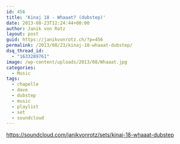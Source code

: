 ```yaml
---
id: 456
title: 'Kinaj 18 - Whaaat? (dubstep)'
date: 2013-08-23T12:24:44+00:00
author: Janik von Rotz
layout: post
guid: https://janikvonrotz.ch/?p=456
permalink: /2013/08/23/kinaj-18-whaaat-dubstep/
dsq_thread_id:
  - "1633289761"
image: /wp-content/uploads/2013/08/Whaaat.jpg
categories:
  - Music
tags:
  - chapelle
  - dave
  - dubstep
  - music
  - playlist
  - set
  - soundcloud
---
```

https://soundcloud.com/janikvonrotz/sets/kinaj-18-whaaat-dubstep